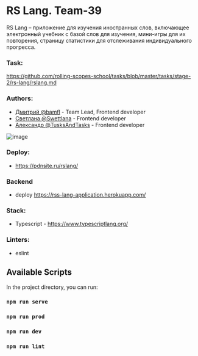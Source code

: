 # RS Lang. Team-39
RS Lang – приложение для изучения иностранных слов, включающее электронный учебник с базой слов для изучения, мини-игры для их повторения, страницу статистики для отслеживания индивидуального прогресса.

### Task: 
https://github.com/rolling-scopes-school/tasks/blob/master/tasks/stage-2/rs-lang/rslang.md

### Authors:
- [Дмитрий @bamfl](https://github.com/bamfl) - Team Lead, Frontend developer
- [Светлана @Swettlana](https://github.com/Swettlana) - Frontend developer
- [Александр @TusksAndTasks](https://github.com/TusksAndTasks) - Frontend developer

![image](https://user-images.githubusercontent.com/64466023/154623368-5ded8be8-bac1-45c1-bdd3-744ede5d08e8.png)
### Deploy: 
- https://pdnsite.ru/rslang/
### Backend 
- deploy https://rss-lang-application.herokuapp.com/

### Stack:  
- Typescript - https://www.typescriptlang.org/

### Linters:
- eslint

## Available Scripts

In the project directory, you can run:

### `npm run serve`

### `npm run prod`

### `npm run dev`

### `npm run lint`
